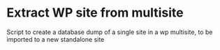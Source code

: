 # Extract WP site from multisite

Script to create a database dump of a single site in a wp multisite, to be imported to a new standalone site
